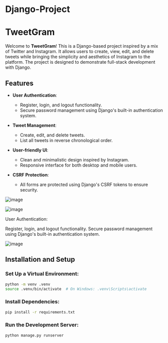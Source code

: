 # Django-Project
# TweetGram
Welcome to **TweetGram**! This is a Django-based project inspired by a mix of Twitter and Instagram. It allows users to create, view, edit, and delete tweets while bringing the simplicity and aesthetics of Instagram to the platform. The project is designed to demonstrate full-stack development with Django.

## Features

- **User Authentication**:
  - Register, login, and logout functionality.
  - Secure password management using Django's built-in authentication system.

- **Tweet Management**:
  - Create, edit, and delete tweets.
  - List all tweets in reverse chronological order.

- **User-friendly UI**:
  - Clean and minimalistic design inspired by Instagram.
  - Responsive interface for both desktop and mobile users.

- **CSRF Protection**:
  - All forms are protected using Django's CSRF tokens to ensure security.


![image](https://github.com/user-attachments/assets/1d9f47f9-e635-45aa-b072-c133f28ce952)


![image](https://github.com/user-attachments/assets/8d31215d-0fd2-4b21-ac6a-758ae85494d4)

User Authentication:

Register, login, and logout functionality.
Secure password management using Django's built-in authentication system.

![image](https://github.com/user-attachments/assets/9799fba1-3e0c-4be2-b339-29e8b7561a91)



## Installation and Setup

### Set Up a Virtual Environment:

```bash
python -m venv .venv
source .venv/bin/activate  # On Windows: .venv\Scripts\activate
```

### Install Dependencies:
```bash
pip install -r requirements.txt
```

### Run the Development Server:
```bash
python manage.py runserver
```

